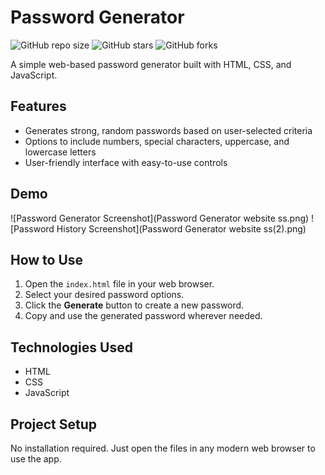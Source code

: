 # Password Generator

![GitHub repo size](https://img.shields.io/github/repo-size/thomas2479/password-generator)
![GitHub stars](https://img.shields.io/github/stars/thomas2479/password-generator?style=social)
![GitHub forks](https://img.shields.io/github/forks/thomas2479/password-generator?style=social)

A simple web-based password generator built with HTML, CSS, and JavaScript.

## Features

- Generates strong, random passwords based on user-selected criteria
- Options to include numbers, special characters, uppercase, and lowercase letters
- User-friendly interface with easy-to-use controls

## Demo

![Password Generator Screenshot](Password Generator website ss.png)
![Password History Screenshot](Password Generator website ss(2).png)
## How to Use

1. Open the `index.html` file in your web browser.
2. Select your desired password options.
3. Click the **Generate** button to create a new password.
4. Copy and use the generated password wherever needed.

## Technologies Used

- HTML
- CSS
- JavaScript

## Project Setup

No installation required. Just open the files in any modern web browser to use the app.
